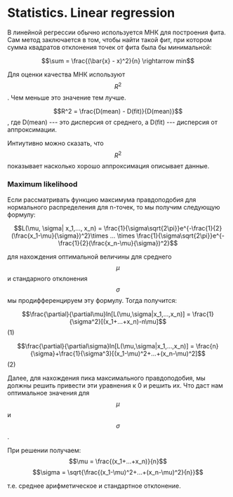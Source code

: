 # Statistics. Linear regression

В линейной регрессии обычно используется МНК для построения фита. Сам метод заключается в том, чтобы найти такой фит, при котором сумма квадратов отклонения точек от фита была бы минимальной:

$$\sum = \frac{(\bar{x} - x)^2}{n} \rightarrow min$$

Для оценки качества МНК используют $$R^2$$. Чем меньше это значение тем лучше. 

$$R^2 = \frac{D(mean) - D(fit)}{D(mean)}$$, где D(mean) --- это дисперсия от среднего, а D(fit) --- дисперсия от аппроксимации. 

Интиутивно можно сказать, что $$R^2$$ показывает насколько хорошо аппроксимация описывает данные. 

### Maximum likelihood

Если рассматривать функцию максимума правдоподобия для нормального распределения для n-точек, то мы получим следующую формулу:

$$L(\mu, \sigma| x_1,..., x_n) = \frac{1}{\sigma\sqrt{2\pi}}e^{-\frac{1}{2}(\frac{x_1-\mu}{\sigma})^2}\times ... \times \frac{1}{\sigma\sqrt{2\pi}}e^{-\frac{1}{2}(\frac{x_n-\mu}{\sigma})^2}$$

для нахождения оптимальной величины для среднего $$\mu$$ и стандарного отклонения $$\sigma$$ мы продифференцируем эту формулу. Тогда получится:

$$\frac{\partial}{\partial\mu}ln[L(\mu,\sigma|x_1,...,x_n)] = \frac{1}{\sigma^2}[(x_1+...+x_n)-n\mu]$$ (1)

$$\frac{\partial}{\partial\sigma}ln[L(\mu,\sigma|x_1,...,x_n)] = \frac{n}{\sigma}+\frac{1}{\sigma^3}[(x_1-\mu)^2+...+(x_n-\mu)^2]$$ (2)

Далее, для нахождения пика максимального правдоподобия, мы должны решить привести эти уравнения к 0 и решить их. Что даст нам оптимальное значения для $$\mu$$ и $$\sigma$$.

При решении получаем:
$$\mu = \frac{(x_1+...+x_n)}{n}$$
$$\sigma = \sqrt{\frac{(x_1-\mu)^2+...+(x_n-\mu)^2}{n}}$$

т.е. среднее арифметическое и стандартное отклонение.